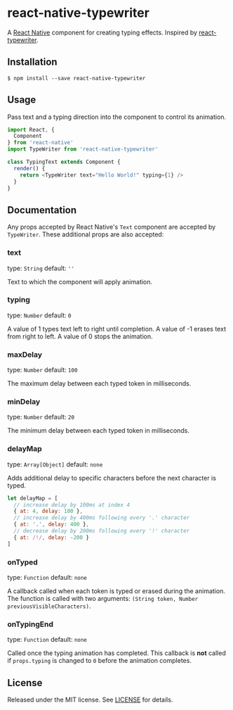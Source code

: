 # react-native-typewriter

A [React Native](react-native) component for
creating typing effects. Inspired by [react-typewriter](react-typewriter).

## Installation

```
$ npm install --save react-native-typewriter
```

## Usage

Pass text and a typing direction into the component to control its animation.

```javascript
import React, {
  Component
} from 'react-native'
import TypeWriter from 'react-native-typewriter'

class TypingText extends Component {
  render() {
    return <TypeWriter text="Hello World!" typing={1} />
  }
}
```

## Documentation

Any props accepted by React Native's `Text` component are accepted by `TypeWriter`. These additional props are also accepted:

### text

type: `String` default: `''`

Text to which the component will apply animation.

### typing

type: `Number` default: `0`

A value of 1 types text left to right until completion. A value of -1 erases text from right to left. A value of 0 stops the animation.

### maxDelay

type: `Number` default: `100`

The maximum delay between each typed token in milliseconds.

### minDelay

type: `Number` default: `20`

The minimum delay between each typed token in milliseconds.

### delayMap

type: `Array[Object]` default: `none`

Adds additional delay to specific characters before the next character is typed.

```javascript
let delayMap = [
  // increase delay by 100ms at index 4
  { at: 4, delay: 100 },
  // increase delay by 400ms following every '.' character
  { at: '.', delay: 400 },
  // decrease delay by 200ms following every '!' character
  { at: /!/, delay: -200 }
]
```

### onTyped

type: `Function` default: `none`

A callback called when each token is typed or erased during the animation. The function is called with two arguments: `(String token, Number previousVisibleCharacters)`.

### onTypingEnd

type: `Function` default: `none`

Called once the typing animation has completed. This callback is **not** called if `props.typing` is changed to `0` before the animation completes.

## License

Released under the MIT license. See [LICENSE](LICENSE) for details.

[react-native]: https://facebook.github.io/react-native/
[react-typewriter]: https://github.com/ianbjorndilling/react-typewriter
